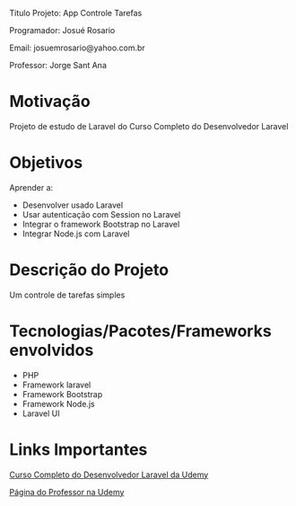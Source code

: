 <p>Titulo Projeto: App Controle Tarefas</p>
<p>Programador: Josué Rosario</p>
<p>Email: josuemrosario@yahoo.com.br</p>
<p>Professor: Jorge Sant Ana</p>

# Motivação
<p>Projeto de estudo de Laravel do Curso Completo do Desenvolvedor Laravel</p>

# Objetivos

Aprender a:
- Desenvolver usado Laravel
- Usar autenticação com Session no Laravel
- Integrar o framework Bootstrap no Laravel
- Integrar Node.js com Laravel

# Descrição do Projeto
 <p>Um controle de tarefas simples</p>

# Tecnologias/Pacotes/Frameworks envolvidos

- PHP
- Framework laravel
- Framework Bootstrap
- Framework Node.js
- Laravel UI

# Links Importantes

[Curso Completo do Desenvolvedor Laravel da Udemy](https://www.udemy.com/course/curso-completo-do-desenvolvedor-laravel)

[Página do Professor na Udemy](https://www.udemy.com/user/jorgetadeusantanasilva/)